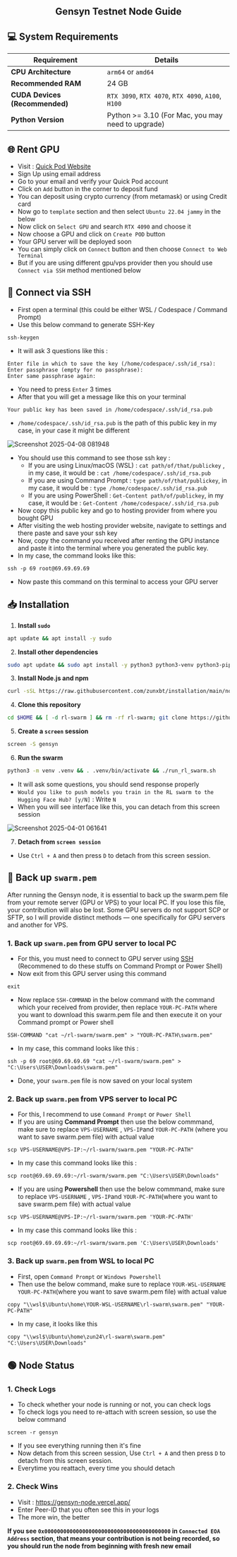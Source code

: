 <h2 align=center>Gensyn Testnet Node Guide</h2>

## 💻 System Requirements

| Requirement                         | Details                                                     |
|-------------------------------------|-------------------------------------------------------------|
| **CPU Architecture**                | `arm64` or `amd64`                                          |
| **Recommended RAM**                 | 24 GB                                                       |
| **CUDA Devices (Recommended)**      | `RTX 3090`, `RTX 4070`, `RTX 4090`, `A100`, `H100`          |
| **Python Version**                  | Python >= 3.10 (For Mac, you may need to upgrade)           |


## 🌐 Rent GPU
- Visit : [Quick Pod Website](https://console.quickpod.io?affiliate=64e0d2b2-59ee-4989-a05f-f4c3b6dbb2e4)
- Sign Up using email address
- Go to your email and verify your Quick Pod account
- Click on `Add` button in the corner to deposit fund
- You can deposit using crypto currency (from metamask) or using Credit card
- Now go to `template` section and then select `Ubuntu 22.04 jammy` in the below
- Now click on `Select GPU` and search `RTX 4090` and choose it
- Now choose a GPU and click on `Create POD` button
- Your GPU server will be deployed soon
- You can simply click on `Connect` button and then choose `Connect to Web Terminal`
- But if you are using different gpu/vps provider then you should use `Connect via SSH` method mentioned below

## 🛜 Connect via SSH

- First open a terminal (this could be either WSL / Codespace / Command Prompt)
- Use this below command to generate SSH-Key
```
ssh-keygen
```
- It will ask 3 questions like this :
```
Enter file in which to save the key (/home/codespace/.ssh/id_rsa):
Enter passphrase (empty for no passphrase):
Enter same passphrase again: 
```
- You need to press `Enter` 3 times
- After that you will get a message like this on your terminal
```
Your public key has been saved in /home/codespace/.ssh/id_rsa.pub
```
- `/home/codespace/.ssh/id_rsa.pub` is the path of this public key in my case, in your case it might be different

![Screenshot 2025-04-08 081948](https://github.com/user-attachments/assets/035803da-c5bb-454e-9db4-4459e2123128)

- You should use this command to see those ssh key :
    - If you are using Linux/macOS (WSL) : `cat path/of/that/publickey` , in my case, it would be : `cat /home/codespace/.ssh/id_rsa.pub`
    - If you are using Command Prompt : `type path/of/that/publickey`, in my case, it would be : `type /home/codespace/.ssh/id_rsa.pub`
    - If you are using PowerShell : `Get-Content path/of/publickey`, in my case, it would be : `Get-Content /home/codespace/.ssh/id_rsa.pub`
- Now copy this public key and go to hosting provider from where you bought GPU
- After visiting the web hosting provider website, navigate to settings and there paste and save your ssh key
- Now, copy the command you received after renting the GPU instance and paste it into the terminal where you generated the public key.
- In my case, the command looks like this:
```
ssh -p 69 root@69.69.69.69
```
- Now paste this command on this terminal to access your GPU server

## 📥 Installation

1. **Install `sudo`**
```bash
apt update && apt install -y sudo
```
2. **Install other dependencies**
```bash
sudo apt update && sudo apt install -y python3 python3-venv python3-pip curl wget screen git lsof nano unzip
```
3. **Install Node.js and npm**  
```bash
curl -sSL https://raw.githubusercontent.com/zunxbt/installation/main/node.sh | bash
```
4. **Clone this repository**
```bash
cd $HOME && [ -d rl-swarm ] && rm -rf rl-swarm; git clone https://github.com/zunxbt/rl-swarm.git && cd rl-swarm
```
5. **Create a `screen` session**
```bash
screen -S gensyn
```
6. **Run the swarm**
```bash
python3 -m venv .venv && . .venv/bin/activate && ./run_rl_swarm.sh
```
- It will ask some questions, you should send response properly
- ```Would you like to push models you train in the RL swarm to the Hugging Face Hub? [y/N]``` : Write `N`
- When you will see interface like this, you can detach from this screen session

![Screenshot 2025-04-01 061641](https://github.com/user-attachments/assets/b5ed9645-16a2-4911-8a73-97e21fdde274)

7. **Detach from `screen session`**
- Use `Ctrl + A` and then press `D` to detach from this screen session.

 ## 🔄️ Back up `swarm.pem`
After running the Gensyn node, it is essential to back up the swarm.pem file from your remote server (GPU or VPS) to your local PC. If you lose this file, your contribution will also be lost. Some GPU servers do not support SCP or SFTP, so I will provide distinct methods — one specifically for GPU servers and another for VPS.

### 1. Back up `swarm.pem` from GPU server to local PC
- For this, you must need to connect to GPU server using [SSH](https://github.com/zunxbt/gensyn-testnet?tab=readme-ov-file#-connect-via-ssh) (Recommened to do these stuffs on Command Prompt or Power Shell)
- Now exit from this GPU server using this command
```
exit
```
- Now replace `SSH-COMMAND` in the below command with the command which your received from provider, then replace `YOUR-PC-PATH` where you want to download this swarm.pem file and then execute it on your Command prompt or Power shell
```
SSH-COMMAND "cat ~/rl-swarm/swarm.pem" > "YOUR-PC-PATH\swarm.pem"
```
- In my case, this command looks like this :
```
ssh -p 69 root@69.69.69.69 "cat ~/rl-swarm/swarm.pem" > "C:\Users\USER\Downloads\swarm.pem"
```
- Done, your `swarm.pem` file is now saved on your local system

### 2. Back up `swarm.pem` from VPS server to local PC
- For this, I recommend to use `Command Prompt` or `Power Shell`
- If you are using **Command Prompt** then use the below commmand, make sure to replace `VPS-USERNAME` , `VPS-IP`and `YOUR-PC-PATH` (where you want to save swarm.pem file) with actual value
```
scp VPS-USERNAME@VPS-IP:~/rl-swarm/swarm.pem "YOUR-PC-PATH"
```
- In my case this command looks like this :
```
scp root@69.69.69.69:~/rl-swarm/swarm.pem "C:\Users\USER\Downloads"
```
- If you are using **Powershell** then use the below commmand, make sure to replace `VPS-USERNAME` , `VPS-IP`and `YOUR-PC-PATH`(where you want to save swarm.pem file) with actual value
```
scp VPS-USERNAME@VPS-IP:~/rl-swarm/swarm.pem 'YOUR-PC-PATH'
```
- In my case this command looks like this :
```
scp root@69.69.69.69:~/rl-swarm/swarm.pem 'C:\Users\USER\Downloads'
```

### 3. Back up `swarm.pem` from WSL to local PC
- First, open `Command Prompt` or `Windows Powershell`
- Then use the below command, make sure to replace `YOUR-WSL-USERNAME` `YOUR-PC-PATH`(where you want to save swarm.pem file) with actual value
```
copy "\\wsl$\Ubuntu\home\YOUR-WSL-USERNAME\rl-swarm\swarm.pem" "YOUR-PC-PATH"
```
- In my case, it looks like this
```
copy "\\wsl$\Ubuntu\home\zun24\rl-swarm\swarm.pem" "C:\Users\USER\Downloads"
```

## 🟢 Node Status

### 1. Check Logs
- To check whether your node is running or not, you can check logs
- To check logs you need to re-attach with screen session, so use the below command
```
screen -r gensyn
```
- If you see everything running then it's fine
- Now detach from this screen session, Use `Ctrl + A` and then press `D` to detach from this screen session.
- Everytime you reattach, every time you should detach

### 2. Check Wins
- Visit : https://gensyn-node.vercel.app/
- Enter Peer-ID that you often see this in your logs
- The more win, the better

**If you see `0x0000000000000000000000000000000000000000` in `Connected EOA Address` section, that means your contribution is not being recorded, so you should run the node from beginning with fresh new email**
